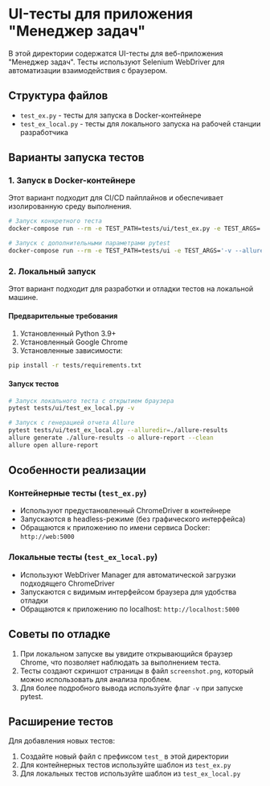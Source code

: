 # UI-тесты для приложения "Менеджер задач"

В этой директории содержатся UI-тесты для веб-приложения "Менеджер задач". Тесты используют Selenium WebDriver для автоматизации взаимодействия с браузером.

## Структура файлов

- `test_ex.py` - тесты для запуска в Docker-контейнере
- `test_ex_local.py` - тесты для локального запуска на рабочей станции разработчика

## Варианты запуска тестов

### 1. Запуск в Docker-контейнере

Этот вариант подходит для CI/CD пайплайнов и обеспечивает изолированную среду выполнения.

```bash
# Запуск конкретного теста
docker-compose run --rm -e TEST_PATH=tests/ui/test_ex.py -e TEST_ARGS='--alluredir=allure' test

# Запуск с дополнительными параметрами pytest
docker-compose run --rm -e TEST_PATH=tests/ui -e TEST_ARGS='-v --alluredir=allure' test
```

### 2. Локальный запуск

Этот вариант подходит для разработки и отладки тестов на локальной машине.

#### Предварительные требования

1. Установленный Python 3.9+
2. Установленный Google Chrome
3. Установленные зависимости:

```bash
pip install -r tests/requirements.txt
```

#### Запуск тестов

```bash
# Запуск локального теста с открытием браузера
pytest tests/ui/test_ex_local.py -v

# Запуск с генерацией отчета Allure
pytest tests/ui/test_ex_local.py --alluredir=./allure-results
allure generate ./allure-results -o allure-report --clean
allure open allure-report
```

## Особенности реализации

### Контейнерные тесты (`test_ex.py`)

- Используют предустановленный ChromeDriver в контейнере
- Запускаются в headless-режиме (без графического интерфейса)
- Обращаются к приложению по имени сервиса Docker: `http://web:5000`

### Локальные тесты (`test_ex_local.py`)

- Используют WebDriver Manager для автоматической загрузки подходящего ChromeDriver
- Запускаются с видимым интерфейсом браузера для удобства отладки
- Обращаются к приложению по localhost: `http://localhost:5000`

## Советы по отладке

1. При локальном запуске вы увидите открывающийся браузер Chrome, что позволяет наблюдать за выполнением теста.
2. Тесты создают скриншот страницы в файл `screenshot.png`, который можно использовать для анализа проблем.
3. Для более подробного вывода используйте флаг `-v` при запуске pytest.

## Расширение тестов

Для добавления новых тестов:

1. Создайте новый файл с префиксом `test_` в этой директории
2. Для контейнерных тестов используйте шаблон из `test_ex.py`
3. Для локальных тестов используйте шаблон из `test_ex_local.py`
